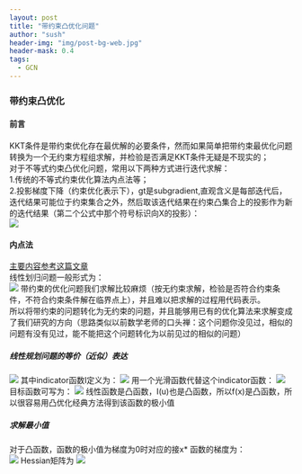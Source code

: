 ```yaml
---
layout: post
title: "带约束凸优化问题"
author: "sush"
header-img: "img/post-bg-web.jpg"
header-mask: 0.4
tags:
  - GCN
---
```

### **带约束凸优化**
#### **前言** ####
KKT条件是带约束优化存在最优解的必要条件，然而如果简单把带约束最优化问题转换为一个无约束方程组求解，并检验是否满足KKT条件无疑是不现实的；  
对于不等式约束凸优化问题，常用以下两种方式进行迭代求解：  
1.传统的不等式约束优化算法内点法等；  
2.投影梯度下降（约束优化表示下），gt是subgradient,直观含义是每部迭代后，迭代结果可能位于约束集合之外，然后取该迭代结果在约束凸集合上的投影作为新的迭代结果（第二个公式中那个符号标识向X的投影）：  
<img src="/blog/img/in-post/projection.png">

#### 内点法 ####
[主要内容参考这篇文章](https://zhuanlan.zhihu.com/p/32685234)  
线性划归问题一般形式为：  
<img src="/blog/img/in-post/linear-programming.png">
带约束的优化问题我们求解比较麻烦（按无约束求解，检验是否符合约束条件，不符合约束条件解在临界点上），并且难以把求解的过程用代码表示。  
所以将带约束的问题转化为无约束的问题，并且能够用已有的优化算法来求解变成了我们研究的方向（思路类似以前数学老师的口头禅：这个问题你没见过，相似的问题有没有见过，能不能把这个问题转化为以前见过的相似的问题）
##### 线性规划问题的等价（近似）表达 #####
<img src="http://latex.codecogs.com/gif.latex? f(x)=c^{T}x+\sum_{i=1}^{m} I(A_{ij}x_j-b_j)">
其中indicator函数I定义为：
<img src="http://latex.codecogs.com/gif.latex? I(u)=\begin{cases} 0 & \text{if } u \le 0 \\ \infty & \text{if } u > 0 \end{cases}">  
用一个光滑函数代替这个indicator函数：
<img src="http://latex.codecogs.com/gif.latex? I(u)=-\frac{1}{t} log(-u)">
目标函数可写为：  
<img src="http://latex.codecogs.com/gif.latex? f(x)=tc^T x-\sum_{i=1}^m log(-A_{ij} x_j+b_i)">
线性函数是凸函数，I(u)也是凸函数，所以f(x)是凸函数，所以很容易用凸优化经典方法得到该函数的极小值

##### 求解最小值 #####
对于凸函数，函数的极小值为梯度为0时对应的接x*
函数的梯度为：  
<img src="http://latex.codecogs.com/gif.latex? \frac{\partial f}{\partial x_k}=tc_k+\sum_{i=1}^{m}\frac{-A_{ik}}{A_{ij}x_j-b_i">
Hessian矩阵为
<img src="http://latex.codecogs.com/gif.latex? \frac{\partial^2 f}{\partial x_k \partial x_l}=\sum_{i=1}^{m}\frac{A_{ik}{A_{il}}({A_{ij}x_j-b_i})^2}">



